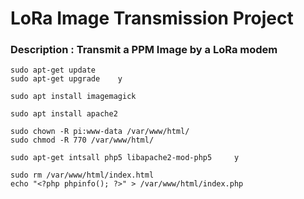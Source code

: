 

# LoRa Image Transmission Project

### Description : Transmit a PPM Image by a LoRa modem ###

```
sudo apt-get update
sudo apt-get upgrade    y

sudo apt install imagemagick

sudo apt install apache2

sudo chown -R pi:www-data /var/www/html/
sudo chmod -R 770 /var/www/html/

sudo apt-get intsall php5 libapache2-mod-php5     y

sudo rm /var/www/html/index.html
echo "<?php phpinfo(); ?>" > /var/www/html/index.php
```
